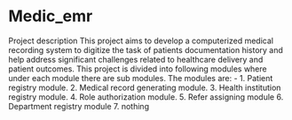 # Medic_emr
Project description
This project aims to develop a computerized medical recording system to digitize the task
of patients documentation history and help address significant challenges related to
healthcare delivery and patient outcomes.
This project is divided into following modules where under each module there are sub
modules. The modules are: -
    1. Patient registry module.
    2. Medical record generating module.
    3. Health institution registry module.
    4. Role authorization module.
    5. Refer assigning module
    6. Department registry module
    7. nothing